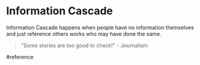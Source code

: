 # Information Cascade
Information Cascade happens when people have no information themselves and just reference others works who may have done the same.
> "Some stories are too good to check!" - Journalism

#reference
